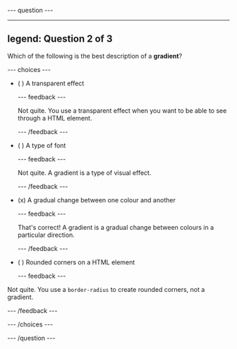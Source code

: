 
--- question ---

---
legend: Question 2 of 3
---

 Which of the following is the best description of a **gradient**?

--- choices ---

- ( ) A transparent effect

  --- feedback ---

  Not quite. You use a transparent effect when you want to be able to see through a HTML element.

  --- /feedback ---

- ( ) A type of font

  --- feedback ---

  Not quite. A gradient is a type of visual effect.

  --- /feedback ---

- (x) A gradual change between one colour and another

  --- feedback ---

  That's correct! A gradient is a gradual change between colours in a particular direction.

  --- /feedback ---

- ( ) Rounded corners on a HTML element

  --- feedback ---

Not quite. You use a `border-radius` to create rounded corners, not a gradient.

  --- /feedback ---

--- /choices ---

--- /question ---
